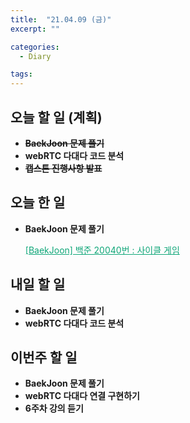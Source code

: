 ```yaml
---
title:  "21.04.09 (금)"
excerpt: ""

categories:
  - Diary

tags:
---
```


## 오늘 할 일 (계획)

- ~~**BaekJoon 문제 풀기**~~
- **webRTC 다대다 코드 분석**
- ~~**캡스톤 진행사항 발표**~~


## 오늘 한 일

- **BaekJoon 문제 풀기**

  <a href="https://nam-ki-bok.github.io/baekjoon/Baek_20040/" style="color:#0FA678" target="_blank">[BaekJoon] 백준 20040번 : 사이클 게임</a>
  

##  내일 할 일

- **BaekJoon 문제 풀기**
- **webRTC 다대다 코드 분석**

## 이번주 할 일

- **BaekJoon 문제 풀기**
- **webRTC 다대다 연결 구현하기**
- **6주차 강의 듣기**

<br>
